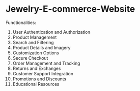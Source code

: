 # Jewelry-E-commerce-Website
Functionalities:
1. User Authentication and Authorization
2. Product Management
3. Search and Filtering
4. Product Details and Imagery
5. Customization Options
6. Secure Checkout
7. Order Management and Tracking
8. Returns and Exchanges
9. Customer Support Integration
10. Promotions and Discounts
11. Educational Resources

